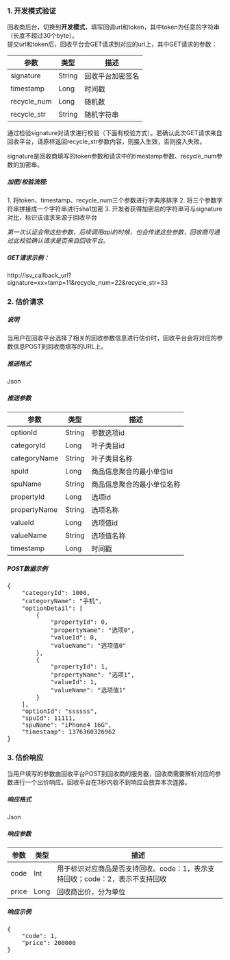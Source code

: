 <h3>1.	开发模式验证</h3>
回收商后台，切换到<b>开发模式</b>，填写回调url和token，其中token为任意的字符串（长度不超过30个byte）。<br>
提交url和token后，回收平台会GET请求到对应的url上，其中GET请求的参数：
<table class="table table-bordered">
              <thead>
                <tr>
                  <th>参数</th>
                  <th>类型</th>
                  <th>描述</th>
                </tr>
              </thead>
              <tbody>
                <tr>
                  <td>signature</td>
                  <td>String</td>
                  <td>回收平台加密签名</td>
                </tr>
                <tr>
                  <td>timestamp</td>
                  <td>Long</td>
                  <td>时间戳</td>
                </tr>
                <tr>
                  <td>recycle_num</td>
                  <td>Long</td>
                  <td>随机数</td>
                </tr>
                <tr>
                  <td>recycle_str</td>
                  <td >String</td>
                  <td>随机字符串</td>
                </tr>
              </tbody>
            </table>
通过检验signature对请求进行校验（下面有校验方式）。若确认此次GET请求来自回收平台，请原样返回recycle_str参数内容，则接入生效，否则接入失败。<br>

signature是回收商填写的token参数和请求中的timestamp参数、recycle_num参数的加密串。
<h5>加密/校验流程:</h5>
1. 将token、timestamp、recycle_num三个参数进行字典序排序
2. 将三个参数字符串拼接成一个字符串进行sha1加密
3. 开发者获得加密后的字符串可与signature对比，标识该请求来源于回收平台

<i>第一次认证会带这些参数，后续调用api的时候，也会传递这些参数，回收商可通过此校验确认请求是否来自回收平台。</i><br>
<h5>GET请求示例：</h5>
http://isv_callback_url? signature=xx&timestamp=11&recycle_num=22&recycle_str=33
 
<h3>2.	估价请求</h3>
<h5>说明</h5>
当用户在回收平台选择了相关的回收参数信息进行估价时，回收平台会将对应的参数信息POST到回收商填写的URL上。
<h5>推送格式</h5>
Json
<h5>推送参数</h5>
<table class="table table-bordered">
              <thead>
                <tr>
                  <th>参数</th>
                  <th>类型</th>
                  <th>描述</th>
                </tr>
              </thead>
              <tbody>
                <tr>
                  <td>optionId</td>
                  <td>String</td>
                  <td>参数选项id</td>
                </tr>
                <tr>
                  <td>categoryId</td>
                  <td>Long</td>
                  <td>叶子类目id</td>
                </tr>
                <tr>
                  <td>categoryName</td>
                  <td>String</td>
                  <td>叶子类目名称</td>
                </tr>
                <tr>
                  <td>spuId</td>
                  <td >Long</td>
                  <td>商品信息聚合的最小单位Id</td>
                </tr>
                <tr>
                  <td>spuName</td>
                  <td>String</td>
                  <td>商品信息聚合的最小单位名称</td>
                </tr>
                 <tr>
                  <td>propertyId</td>
                  <td >Long</td>
                  <td>选项id</td>
                </tr>
                <tr>
                  <td>propertyName</td>
                  <td >String</td>
                  <td>选项名称</td>
                </tr>
                <tr>
                  <td>valueId</td>
                  <td >Long</td>
                  <td>选项值id</td>
                </tr>
                <tr>
                  <td>valueName</td>
                  <td >String</td>
                  <td>选项值名称</td>
                </tr>
                <tr>
                  <td>timestamp</td>
                  <td >Long</td>
                  <td>时间戳</td>
                </tr>
              </tbody>
            </table>
<h5>POST数据示例</h5>
<pre>
{
    "categoryId": 1000,
    "categoryName": "手机",
    "optionDetail": [
        {
            "propertyId": 0,
            "propertyName": "选项0",
            "valueId": 0,
            "valueName": "选项值0"
        },
        {
            "propertyId": 1,
            "propertyName": "选项1",
            "valueId": 1,
            "valueName": "选项值1"
        }
    ],
    "optionId": "ssssss",
    "spuId": 11111,
    "spuName": "iPhone4 16G",
    "timestamp": 1376360326962
}
</pre>
<h3>3.	估价响应</h3>

当用户填写的参数由回收平台POST到回收商的服务器，回收商需要解析对应的参数进行一个出价响应。回收平台在3秒内收不到响应会放弃本次连接。
<h5>响应格式</h5>
Json
<h5>响应参数</h5>
<table class="table table-bordered">
              <thead>
                <tr>
                  <th>参数</th>
                  <th>类型</th>
                  <th>描述</th>
                </tr>
              </thead>
              <tbody>
                <tr>
                  <td>code</td>
                  <td>Int</td>
                  <td>用于标识对应商品是否支持回收。code：1，表示支持回收；code：2，表示不支持回收</td>
                </tr>
                 <tr>
                  <td>price</td>
                  <td>Long</td>
                  <td>回收商出价，分为单位</td>
                </tr>
              </tbody>
            </table>
<h5>响应示例</h5>
<pre>
{
    "code": 1,
    "price": 200000
}
</pre>

